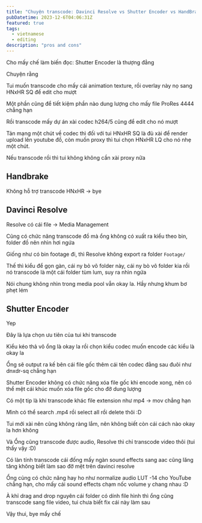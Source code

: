```yaml
---
title: "Chuyện transcode: Davinci Resolve vs Shutter Encoder vs HandBrake"
pubDatetime: 2023-12-6T04:06:31Z
featured: true
tags:
  - vietnamese
  - editing
description: "pros and cons"
---
```


Cho mấy chế làm biến đọc: Shutter Encoder là thượng đẳng

Chuyện rằng

Tui muốn transcode cho mấy cái animation texture, rồi overlay này nọ sang HNxHR SQ để edit cho mượt

Một phần cũng để tiết kiệm phần nào dung lượng cho mấy file ProRes 4444 chẳng hạn

Rồi transcode mấy dự án xài codec h264/5 cũng để edit cho nó mượt

Tản mạng một chút về codec thì đối với tui HNxHR SQ là đủ xài để render upload lên youtube đồ, còn muốn proxy thì tui chọn HNxHR LQ cho nó nhẹ một chút.

Nếu transcode rồi thì tui không không cần xài proxy nữa

## Handbrake

Không hỗ trợ transcode HNxHR -> bye

## Davinci Resolve

Resolve có cái file -> Media Management

Cũng có chức năng transcode đồ mà ổng không có xuất ra kiểu theo bin, folder đồ nên nhìn hơi ngứa

Giống như có bin footage đi, thì Resolve không export ra folder `Footage/`

Thế thì kiểu để gọn gàn, cái ny bỏ vô folder này, cái ny bò vô folder kia rồi nó transcode là một cái folder tùm lum, suy ra nhìn ngứa

Nói chung không nhìn trong media pool vẫn okay la. Hầy nhưng khum bơ phẹt lém

## Shutter Encoder

Yep

Đây là lựa chọn ưu tiên của tui khi transcode

Kiểu kéo thả vô ổng là okay la rồi chọn kiểu codec muốn encode các kiểu là okay la

Ổng sẽ output ra kế bên cái file gốc thêm cái tên codec đằng sau đuôi như dnxdr-sq chẳng hạn

Shutter Encoder không có chức năng xóa file gốc khi encode xong, nên có thể mệt cái khúc muốn xóa file gốc cho đỡ dung lượng

Có một tip là khi transcode khác file extension như mp4 -> mov chẳng hạn

Mình có thể search .mp4 rồi select all rồi delete thôi :D

Tui mới xài nên cũng không ràng lắm, nên không biết còn cái cách nào okay la hơn không

Và Ổng cũng transcode được audio, Resolve thì chỉ transcode video thôi (tui thấy vậy :D)

Có làn tính transcode cái đống mấy ngàn sound effects sang aac cũng lăng tăng không biết làm sao đỡ mệt trên davinci resolve

Ổng củng có chức năng hay ho như normalize audio LUT -14 cho YouTube chẳng hạn, cho mấy cái sound effects chạm nốc volume y chang nhau :D

À khỉ drag and drop nguyên cái folder có dính file hình thì ổng cũng transcode sang file video, tui chưa biết fix cái này làm sau

Vậy thui, bye mấy chế
